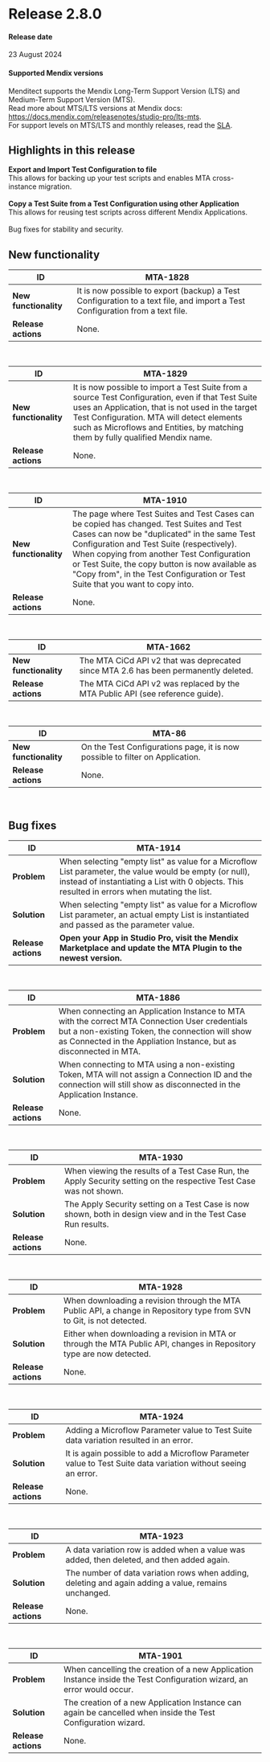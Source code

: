 # Release 2.8.0

#### Release date

23 August 2024

#### Supported Mendix versions

Menditect supports the Mendix Long-Term Support Version (LTS) and Medium-Term Support Version (MTS). <br/>
Read more about MTS/LTS versions at Mendix docs: https://docs.mendix.com/releasenotes/studio-pro/lts-mts. <br/>
For support levels on MTS/LTS and monthly releases, read the [SLA](../legal/sla). 


## Highlights in this release

<i class="fas fa-fire"></i>  <b>Export and Import Test Configuration to file</b> <br/>This allows for backing up your test scripts and enables MTA cross-instance migration.
<br/><br/>
<i class="fas fa-fire"></i>  <b>Copy a Test Suite from a Test Configuration using other Application</b> <br/>This allows for reusing test scripts across different Mendix Applications.
<br/><br/>
<i class="fas fa-fire"></i>  Bug fixes for stability and security.


## New functionality 


| ID                    | MTA-1828                                                                                                                     |
| --------------------- | ---------------------------------------------------------------------------------------------------------------------------- |
| __New functionality__ | It is now possible to export (backup) a Test Configuration to a text file, and import a Test Configuration from a text file. |
| __Release actions__   | None.                                                                                                                        |
<br/>


| ID                    | MTA-1829                                                                                                                                                                                                                                                                               |
| --------------------- | -------------------------------------------------------------------------------------------------------------------------------------------------------------------------------------------------------------------------------------------------------------------------------------- |
| __New functionality__ | It is now possible to import a Test Suite from a source Test Configuration, even if that Test Suite uses an Application, that is not used in the target Test Configuration. MTA will detect elements such as Microflows and Entities, by matching them by fully qualified Mendix name. |
| __Release actions__   | None.                                                                                                                                                                                                                                                                                  |
<br/>


| ID                    | MTA-1910                                                                                                                                                                                                                                                                                                                                                               |
| --------------------- | ---------------------------------------------------------------------------------------------------------------------------------------------------------------------------------------------------------------------------------------------------------------------------------------------------------------------------------------------------------------------- |
| __New functionality__ | The page where Test Suites and Test Cases can be copied has changed. Test Suites and Test Cases can now be "duplicated" in the same Test Configuration and Test Suite (respectively). When copying from another Test Configuration or Test Suite, the copy button is now available as "Copy from", in the Test Configuration or Test Suite that you want to copy into. |
| __Release actions__   | None.                                                                                                                                                                                                                                                                                                                                                                  |
<br/>


| ID                    | MTA-1662                                                                            |
| --------------------- | ----------------------------------------------------------------------------------- |
| __New functionality__ | The MTA CiCd API v2 that was deprecated since MTA 2.6 has been permanently deleted. |
| __Release actions__   | The MTA CiCd API v2 was replaced by the MTA Public API (see reference guide).       |
<br/>


| ID                    | MTA-86                                                                        |
| --------------------- | ----------------------------------------------------------------------------- |
| __New functionality__ | On the Test Configurations page, it is now possible to filter on Application. |
| __Release actions__   | None.                                                                         |
<br/>


## Bug fixes


| ID                  | MTA-1914                                                                                                                                                                                                 |
| ------------------- | -------------------------------------------------------------------------------------------------------------------------------------------------------------------------------------------------------- |
| __Problem__         | When selecting "empty list" as value for a Microflow List parameter, the value would be empty (or null), instead of instantiating a List with 0 objects. This resulted in errors when mutating the list. |
| __Solution__        | When selecting "empty list" as value for a Microflow List parameter, an actual empty List is instantiated and passed as the parameter value.                                                             |
| __Release actions__ | **Open your App in Studio Pro, visit the Mendix Marketplace and update the MTA Plugin to the newest version.**                                                                                           |

<br/>


| ID                  | MTA-1886                                                                                                                                                                                                                |
| ------------------- | ----------------------------------------------------------------------------------------------------------------------------------------------------------------------------------------------------------------------- |
| __Problem__         | When connecting an Application Instance to MTA with the correct MTA Connection User credentials but a non-existing Token, the connection will show as Connected in the Appliation Instance, but as disconnected in MTA. |
| __Solution__        | When connecting to MTA using a non-existing Token, MTA will not assign a Connection ID and the connection will still show as disconnected in the Application Instance.                                                  |
| __Release actions__ | None.                                                                                                                                                                                                                   |

<br/>


| ID                  | MTA-1930                                                                                                           |
| ------------------- | ------------------------------------------------------------------------------------------------------------------ |
| __Problem__         | When viewing the results of a Test Case Run, the Apply Security setting on the respective Test Case was not shown. |
| __Solution__        | The Apply Security setting on a Test Case is now shown, both in design view and in the Test Case Run results.      |
| __Release actions__ | None.                                                                                                              |

<br/>


| ID                  | MTA-1928                                                                                                              |
| ------------------- | --------------------------------------------------------------------------------------------------------------------- |
| __Problem__         | When downloading a revision through the MTA Public API, a change in Repository type from SVN to Git, is not detected. |
| __Solution__        | Either when downloading a revision in MTA or through the MTA Public API, changes in Repository type are now detected. |
| __Release actions__ | None.                                                                                                                 |

<br/>


| ID                  | MTA-1924                                                                                                      |
| ------------------- | ------------------------------------------------------------------------------------------------------------- |
| __Problem__         | Adding a Microflow Parameter value to Test Suite data variation resulted in an error.                         |
| __Solution__        | It is again possible to add a Microflow Parameter value to Test Suite data variation without seeing an error. |
| __Release actions__ | None.                                                                                                         |

<br/>


| ID                  | MTA-1923                                                                                             |
| ------------------- | ---------------------------------------------------------------------------------------------------- |
| __Problem__         | A data variation row is added when a value was added, then deleted, and then added again.            |
| __Solution__        | The number of data variation rows when adding, deleting and again adding a value, remains unchanged. |
| __Release actions__ | None.                                                                                                |

<br/>


| ID                  | MTA-1901                                                                                                               |
| ------------------- | ---------------------------------------------------------------------------------------------------------------------- |
| __Problem__         | When cancelling the creation of a new Application Instance inside the Test Configuration wizard, an error would occur. |
| __Solution__        | The creation of a new Application Instance can again be cancelled when inside the Test Configuration wizard.           |
| __Release actions__ | None.                                                                                                                  |

<br/>